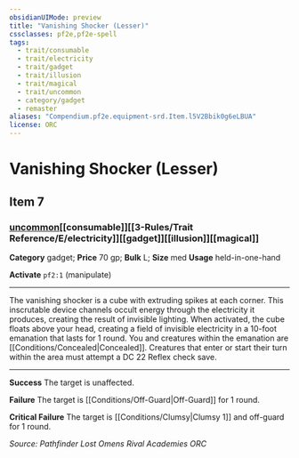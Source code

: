```yaml
---
obsidianUIMode: preview
title: "Vanishing Shocker (Lesser)"
cssclasses: pf2e,pf2e-spell
tags:
  - trait/consumable
  - trait/electricity
  - trait/gadget
  - trait/illusion
  - trait/magical
  - trait/uncommon
  - category/gadget
  - remaster
aliases: "Compendium.pf2e.equipment-srd.Item.l5V2Bbik0g6eLBUA"
license: ORC
---
```

# Vanishing Shocker (Lesser)
## Item 7
### [uncommon](uncommon "Uncommon Rarity Trait")[[consumable]][[3-Rules/Trait Reference/E/electricity]][[gadget]][[illusion]][[magical]]

**Category** gadget; 
**Price** 70 gp; 
**Bulk** L; **Size** med
**Usage** held-in-one-hand

**Activate** `pf2:1` (manipulate)

* * *

The vanishing shocker is a cube with extruding spikes at each corner. This inscrutable device channels occult energy through the electricity it produces, creating the result of invisible lighting. When activated, the cube floats above your head, creating a field of invisible electricity in a 10-foot emanation that lasts for 1 round. You and creatures within the emanation are [[Conditions/Concealed|Concealed]]. Creatures that enter or start their turn within the area must attempt a DC 22 Reflex check save.

* * *

**Success** The target is unaffected.

**Failure** The target is [[Conditions/Off-Guard|Off-Guard]] for 1 round.

**Critical Failure** The target is [[Conditions/Clumsy|Clumsy 1]] and off-guard for 1 round.

*Source: Pathfinder Lost Omens Rival Academies*
*ORC*